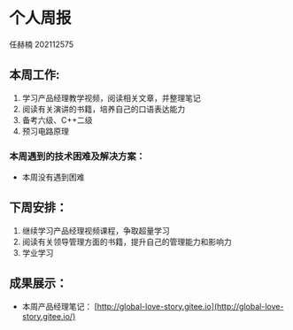 # 个人周报

任赫楠  202112575

## 本周工作:

1. 学习产品经理教学视频，阅读相关文章，并整理笔记
2. 阅读有关演讲的书籍，培养自己的口语表达能力
3. 备考六级、C++二级
4. 预习电路原理

### 本周遇到的技术困难及解决方案：

* 本周没有遇到困难

## 下周安排：

1. 继续学习产品经理视频课程，争取超量学习
2. 阅读有关领导管理方面的书籍，提升自己的管理能力和影响力
3. 学业学习

## 成果展示：

* 本周产品经理笔记： [http://global-love-story.gitee.io](http://global-love-story.gitee.io/)


